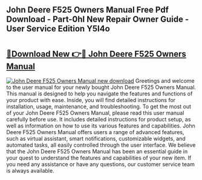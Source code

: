 ## John Deere F525 Owners Manual Free Pdf Download - Part-0hI New Repair Owner Guide - User Service Edition Y5I4o

# <h2><a href="http://bc90324.oget.top/?id=John+Deere+F525+Owners+Manual">🔗Download New 👉🔴 John Deere F525 Owners Manual</a></h2>

[![John Deere F525 Owners Manual new download](https://i.imgur.com/5g1atiW.png)](http://bc90324.oget.top/?id=John+Deere+F525+Owners+Manual)
Greetings and welcome to the user manual for your newly bought John Deere F525 Owners Manual. This manual is designed to help you navigate the features and functions of your product with ease. Inside, you will find detailed instructions for installation, usage, maintenance, and troubleshooting. To get the most out of your John Deere F525 Owners Manual, please read this user manual carefully before use. It includes detailed instructions for product setup, as well as information on how to use its various features and capabilities. John Deere F525 Owners Manual offers users a range of advanced features, such as virtual assistant, smart notifications, customizable widgets, and automated tasks, all easily controlled through the user interface. We believe that the John Deere F525 Owners Manual has been an essential guide in your quest to understand the features and capabilities of your new item. If you need any assistance or have any questions, our customer service team is always available.
